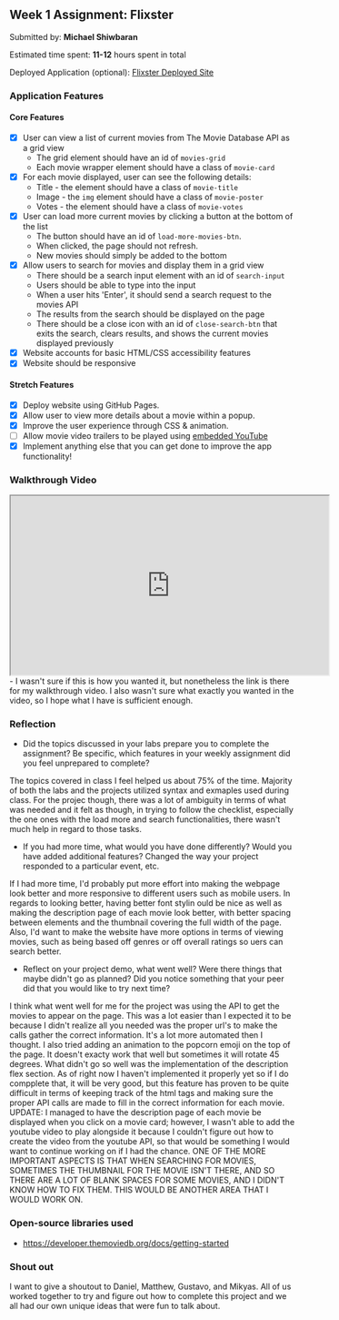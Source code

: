 ## Week 1 Assignment: Flixster

Submitted by: **Michael Shiwbaran**

Estimated time spent: **11-12** hours spent in total

Deployed Application (optional): [Flixster Deployed Site](ADD_LINK_HERE)

### Application Features

#### Core Features

- [X] User can view a list of current movies from The Movie Database API as a grid view
  - The grid element should have an id of `movies-grid`
  - Each movie wrapper element should have a class of `movie-card`
- [X] For each movie displayed, user can see the following details:
  - Title - the element should have a class of `movie-title`
  - Image - the `img` element should have a class of `movie-poster`
  - Votes - the element should have a class of `movie-votes`
- [X] User can load more current movies by clicking a button at the bottom of the list
  - The button should have an id of `load-more-movies-btn`.
  - When clicked, the page should not refresh.
  - New movies should simply be added to the bottom
- [X] Allow users to search for movies and display them in a grid view
  - There should be a search input element with an id of `search-input`
  - Users should be able to type into the input
  - When a user hits 'Enter', it should send a search request to the movies API
  - The results from the search should be displayed on the page
  - There should be a close icon with an id of `close-search-btn` that exits the search, clears results, and shows the current movies displayed previously
- [X] Website accounts for basic HTML/CSS accessibility features
- [X] Website should be responsive

#### Stretch Features

- [X] Deploy website using GitHub Pages.
- [X] Allow user to view more details about a movie within a popup.
- [X] Improve the user experience through CSS & animation.
- [ ] Allow movie video trailers to be played using [embedded YouTube](https://support.google.com/youtube/answer/171780?hl=en)
- [X] Implement anything else that you can get done to improve the app functionality!

### Walkthrough Video

<iframe width="560" height="315" src="https://www.loom.com/share/c3949f837cde41de959c0cd212c74e57" title="LoomWalkthoughVideo"></iframe>
- I wasn't sure if this is how you wanted it, but nonetheless the link is there for my walkthrough video. I also wasn't sure what exactly you wanted in the video, so I hope what I have is sufficient enough.

### Reflection

- Did the topics discussed in your labs prepare you to complete the assignment? Be specific, which features in your weekly assignment did you feel unprepared to complete?

The topics covered in class I feel helped us about 75% of the time. Majority of both the labs and the projects utilized syntax and exmaples used during class. For the projec though, there was a lot of ambiguity in terms of what was needed and it felt as though, in trying to follow the checklist, especially the one ones with the load more and search functionalities, there wasn't much help in regard to those tasks.

- If you had more time, what would you have done differently? Would you have added additional features? Changed the way your project responded to a particular event, etc.
  
If I had more time, I'd probably put more effort into making the webpage look better and more responsive to different users such as mobile users. In regards to looking better, having better font stylin ould be nice as well as making the description page of each movie look better, with better spacing between elements and the thumbnail covering the full width of the page. Also, I'd want to make the website have more options in terms of viewing movies, such as being based off genres or off overall ratings so uers can search better. 

- Reflect on your project demo, what went well? Were there things that maybe didn't go as planned? Did you notice something that your peer did that you would like to try next time?

I think what went well for me for the project was using the API to get the movies to appear on the page. This was a lot easier than I expected it to be because I didn't realize all you needed was the proper url's to make the calls gather the correct information. It's a lot more automated then I thought. I also tried adding an animation to the popcorn emoji on the top of the page. It doesn't exacty work that well but sometimes it will rotate 45 degrees. What didn't go so well was the implementation of the description flex section. As of right now I haven't implemented it properly yet so if I do compplete that, it will be very good, but this feature has proven to be quite difficult in terms of keeping track of the html tags and making sure the proper API calls are made to fill in the correct information for each movie. UPDATE: I managed to have the description page of each movie be displayed when you click on a movie card; however, I wasn't able to add the youtube video to play alongside it because I couldn't figure out how to create the video from the youtube API, so that would be something I would want to continue working on if I had the chance. ONE OF THE MORE IMPORTANT ASPECTS IS THAT WHEN SEARCHING FOR MOVIES, SOMETIMES THE THUMBNAIL FOR THE MOVIE ISN'T THERE, AND SO THERE ARE A LOT OF BLANK SPACES FOR SOME MOVIES, AND I DIDN'T KNOW HOW TO FIX THEM. THIS WOULD BE ANOTHER AREA THAT I WOULD WORK ON.

### Open-source libraries used

- https://developer.themoviedb.org/docs/getting-started

### Shout out

I want to give a shoutout to Daniel, Matthew, Gustavo, and Mikyas. All of us worked together to try and figure out how to complete this project and we all had our own unique ideas that were fun to talk about.
